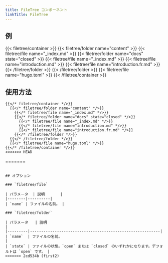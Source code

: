 ```yaml
---
title: FileTree コンポーネント
linkTitle: FileTree
---
```


## 例

{{< filetree/container >}}
  {{< filetree/folder name="content" >}}
    {{< filetree/file name="_index.md" >}}
    {{< filetree/folder name="docs" state="closed" >}}
      {{< filetree/file name="_index.md" >}}
      {{< filetree/file name="introduction.md" >}}
      {{< filetree/file name="introduction.fr.md" >}}
    {{< /filetree/folder >}}
  {{< /filetree/folder >}}
  {{< filetree/file name="hugo.toml" >}}
{{< /filetree/container >}}

## 使用方法

```text {filename="Markdown"}
{{</* filetree/container */>}}
  {{</* filetree/folder name="content" */>}}
    {{</* filetree/file name="_index.md" */>}}
    {{</* filetree/folder name="docs" state="closed" */>}}
      {{</* filetree/file name="_index.md" */>}}
      {{</* filetree/file name="introduction.md" */>}}
      {{</* filetree/file name="introduction.fr.md" */>}}
    {{</* /filetree/folder */>}}
  {{</* /filetree/folder */>}}
  {{</* filetree/file name="hugo.toml" */>}}
{{</* /filetree/container */>}}
<<<<<<< HEAD
```
=======
```

## オプション

### `filetree/file`

| パラメータ  | 説明       |
|--------|----------|
| `name` | ファイルの名前。 |

### `filetree/folder`

| パラメータ   | 説明                                                       |
|---------|----------------------------------------------------------|
| `name`  | ファイルの名前。                                                 |
| `state` | ファイルの状態。`open` または `closed` のいずれかになります。デフォルトは `open` です。 |
>>>>>>> 2cd534b (first2)
